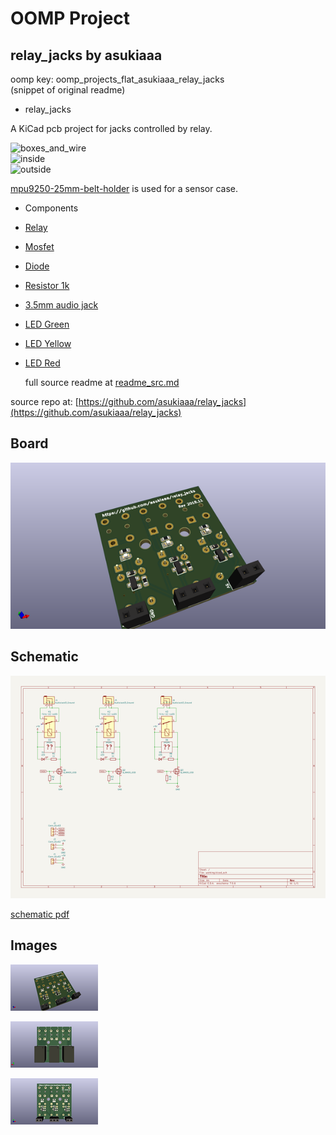 # OOMP Project  
## relay_jacks  by asukiaaa  
  
oomp key: oomp_projects_flat_asukiaaa_relay_jacks  
(snippet of original readme)  
  
- relay_jacks  
  
A KiCad pcb project for jacks controlled by relay.  
  
![boxes_and_wire](/docs/boxes_and_wire.jpg)  
![inside](/docs/inside.jpg)  
![outside](/docs/outside.jpg)  
  
[mpu9250-25mm-belt-holder](https://github.com/asukiaaa/mpu9250-25mm-belt-holder) is used for a sensor case.  
  
- Components  
  
- [Relay](http://akizukidenshi.com/catalog/g/gP-01346/)  
- [Mosfet](http://akizukidenshi.com/catalog/g/gI-04256/)  
- [Diode](http://akizukidenshi.com/catalog/g/gI-06467/)  
- [Resistor 1k](http://akizukidenshi.com/catalog/g/gR-06102/)  
- [3.5mm audio jack](http://akizukidenshi.com/catalog/g/gC-02460/)  
- [LED Green](http://akizukidenshi.com/catalog/g/gI-06417/)  
- [LED Yellow](http://akizukidenshi.com/catalog/g/gI-03984/)  
- [LED Red](http://akizukidenshi.com/catalog/g/gI-03978/)  
  
  full source readme at [readme_src.md](readme_src.md)  
  
source repo at: [https://github.com/asukiaaa/relay_jacks](https://github.com/asukiaaa/relay_jacks)  
## Board  
  
[![working_3d.png](working_3d_600.png)](working_3d.png)  
## Schematic  
  
[![working_schematic.png](working_schematic_600.png)](working_schematic.png)  
  
[schematic pdf](working_schematic.pdf)  
## Images  
  
[![working_3d.png](working_3d_140.png)](working_3d.png)  
  
[![working_3d_back.png](working_3d_back_140.png)](working_3d_back.png)  
  
[![working_3d_front.png](working_3d_front_140.png)](working_3d_front.png)  
